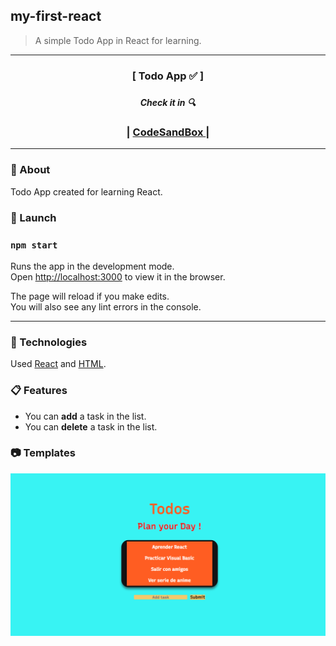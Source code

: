 ## my-first-react

 > A simple Todo App in React for learning.

 ***

 <div align="center">
    <h3>[ Todo App ✅ ]<h3>
    <h5>Check it in 🔍</h5>
    <h3>
        <span> | </span>
         <a href="https://codesandbox.io/s/github/le4nnt0nn/first-react-project">
            CodeSandBox
        </a>
        <span> | </span>
    </h3>
</div>

***

### 📄 About 

Todo App created for learning React. 

### 🚀 Launch

### `npm start`

Runs the app in the development mode.\
Open [http://localhost:3000](http://localhost:3000) to view it in the browser.

The page will reload if you make edits.\
You will also see any lint errors in the console.


***

### 🧪 Technologies

Used [React](https://es.reactjs.org/ "React Documentation") and [HTML](https://www.w3schools.com/html/ "HTML Documentation").


### 📋 Features

* You can **add** a task in the list.
* You can **delete** a task in the list. 
 
### 📷 Templates

![TodoApp](./docs/todoApp.PNG "TodoApp View")


 

